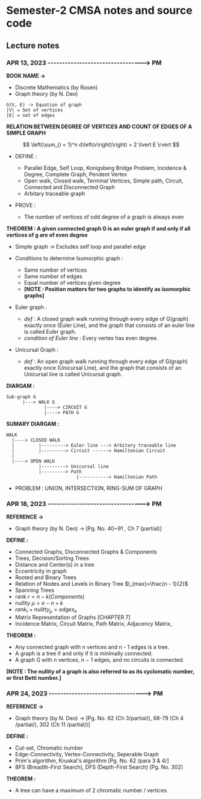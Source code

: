 # Semester-2 CMSA notes and source code

## Lecture notes

### APR 13, 2023 ---------------------------------> PM

**BOOK NAME ->**
   - Discrete Mathematics (by Rosen)
   - Graph theory (by N. Deo)

```
G(V, E) -> Equation of graph
|V| = Set of vertices
|E| = set of edges
```
**RELATION BETWEEN DEGREE OF VERTICES AND COUNT OF EDGES OF A SIMPLE GRAPH**

$$
    \left(\sum_{i = 1}^n d\left(v\right)\right) = 2 \lvert E \rvert
$$

* DEFINE : 
    - Parallel Edge, Self Loop, Konigsberg Bridge Problem, Incidence & Degree, Complete Graph, Pendent Vertex
    - Open walk, Closed walk, Terminal Vertices, Simple path, Circuit, Connected and Disconnected Graph
    - Arbitary traceable graph 

* PROVE : 
    - The number of vertices of odd degree of a graph is always even

**THEOREM : A given connected graph G is an euler graph if and only if all vertices of g are of even degree**

* Simple graph -> Excludes self loop and parallel edge

* Conditions to determine Isomorphic graph :
    - Same number of vertices
    - Same number of edges
    - Equal number of vertices given degree
    - **[NOTE : Position matters for two graphs to identify as isomorphic graphs]**

* Euler graph :
    - *_def_* : A closed graph walk running through every edge of G(graph) exactly once (Euler Line), and the graph that consists of an euler line is called Euler graph.
    - *_condition of Euler line_* : Every vertex has even degree.
    
* Unicursal Graph : 
    - *_def_* : An open graph walk running through every edge of G(graph) exactly once (Unicursal Line), and the graph that consists of an Unicursal line is called Unicursal graph.

**DIARGAM :**

    Sub-graph G 
          |---> WALK G                 
                  |----> CIRCUIT G
                  |----> PATH G        


**SUMARY DIARGAM :**
    
    WALK
      |----> CLOSED WALK
      |         |---------> Euler line ---> Arbitary traceable line
      |         |---------> Circuit ------> Hamiltonian Circuit
      | 
      |----> OPEN WALK
                |---------> Unicursal line
                |---------> Path
                              |-----------> Hamiltonian Path

* PROBLEM : UNION, INTERSECTION, RING-SUM OF GRAPH

### APR 18, 2023 ---------------------------------> PM

**REFERENCE ->**
   - Graph theory (by N. Deo) -> [Pg. No. 40~91 , Ch 7 (partial)]

**DEFINE :**
   - Connected Graphs, Disconnected Graphs & Components
   - Trees, Decision/Sorting Trees
   - Distance and Center(s) in a tree
   - Eccentricity in graph
   - Rooted and Binary Trees   
   - Relation of Nodes and Levels in Binary Tree $l_{max}=\frac{n - 1}{2}$ 
   - Spanning Trees
   - rank $r = n - k \left(Components\right)$
   - nullity $\mu = e - n + k$ 
   - $rank_r + nulitty_\mu = edges_e$
   - Matrix Representation of Graphs [CHAPTER 7]
   - Incidence Matrix, Circuit Matrix, Path Matrix, Adjacency Matrix, 

**THEOREM :**
   - Any connected graph with n vertices and n - 1 edges is a tree.
   - A graph is a tree if and only if it is minimally connected.
   - A graph G with n vertices, n − 1 edges, and no circuits is connected.

**[NOTE : The nullity of a graph is also referred to as its cyclomatic number, or first Betti number.]**


### APR 24, 2023 ---------------------------------> PM


**REFERENCE ->**
   - Graph theory (by N. Deo) -> [Pg. No. 62 (Ch 3/partial/), 68-79 (Ch 4 /partial/), 302 (Ch 11 /partial/)]

**DEFINE :**
   - Cut-set, Chromatic number
   - Edge-Connectivity, Vertex-Connectivity, Seperable Graph
   - Prim's algorithm, Kruskal's algorithm [Pg. No. 62 /para 3 & 4/]
   - BFS (Breadth-First Search), DFS (Depth-First Search) [Pg. No. 302]

**THEOREM :**
   - A tree can have a maximum of 2 chromatic number / vertices
